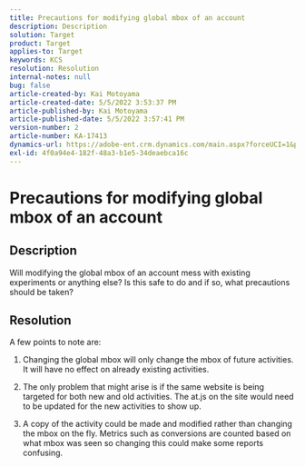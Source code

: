 ```yaml
---
title: Precautions for modifying global mbox of an account
description: Description
solution: Target
product: Target
applies-to: Target
keywords: KCS
resolution: Resolution
internal-notes: null
bug: false
article-created-by: Kai Motoyama
article-created-date: 5/5/2022 3:53:37 PM
article-published-by: Kai Motoyama
article-published-date: 5/5/2022 3:57:41 PM
version-number: 2
article-number: KA-17413
dynamics-url: https://adobe-ent.crm.dynamics.com/main.aspx?forceUCI=1&pagetype=entityrecord&etn=knowledgearticle&id=2a81d185-8bcc-ec11-a7b5-6045bd00d995
exl-id: 4f0a94e4-182f-48a3-b1e5-34deaebca16c
---
```

# Precautions for modifying global mbox of an account

## Description

Will modifying the global mbox of an account mess with existing experiments or anything else? Is this safe to do and if so, what precautions should be taken?

## Resolution

A few points to note are:

1. Changing the global mbox will only change the mbox of future activities. It will have no effect on already existing activities.

1. The only problem that might arise is if the same website is being targeted for both new and old activities. The at.js on the site would need to be updated for the new activities to show up.

1. A copy of the activity could be made and modified rather than changing the mbox on the fly. Metrics such as conversions are counted based on what mbox was seen so changing this could make some reports confusing.

